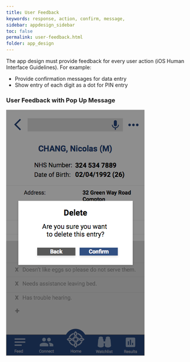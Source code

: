 ```yaml
---
title: User Feedback   
keywords: response, action, confirm, message,
sidebar: appdesign_sidebar
toc: false
permalink: user-feedback.html
folder: app_design 
---
```


The app design must provide feedback for every user action (iOS Human Interface Guidelines). For example:

* Provide confirmation messages for data entry
* Show entry of each digit as a dot for PIN entry

### User Feedback with Pop Up Message

<img class="img-responsive img-thumbnail" src="/images/examples/design-standards-user-interaction-feedback.png">
